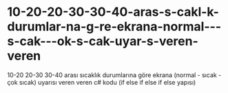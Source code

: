# 10-20-20-30-30-40-aras-s-cakl-k-durumlar-na-g-re-ekrana-normal---s-cak---ok-s-cak-uyar-s-veren-veren
10-20 20-30 30-40 arası sıcaklık durumlarına göre ekrana (normal - sıcak - çok sıcak) uyarısı veren veren c# kodu (if else if else if else yapısı)
